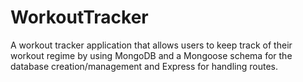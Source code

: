 # WorkoutTracker
A workout tracker application that allows users to keep track of their workout regime by using MongoDB and a Mongoose schema for the database creation/management and Express for handling routes.
